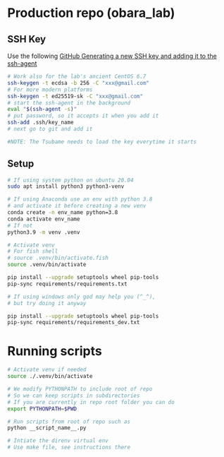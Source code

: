 # Production repo (obara_lab)
## SSH Key

Use the following [GitHub Generating a new SSH key and adding it to the ssh-agent](https://docs.github.com/en/enterprise-server@3.6/authentication/connecting-to-github-with-ssh/generating-a-new-ssh-key-and-adding-it-to-the-ssh-agent)
``` sh
# Work also for the lab's ancient CentOS 6.7 
ssh-keygen -t ecdsa -b 256 -C "xxx@gmail.com"
# For more modern platforms
ssh-keygen -t ed25519-sk -C "xxx@gmail.com"
# start the ssh-agent in the background
eval "$(ssh-agent -s)"
# put password, so it accepts it when you add it
ssh-add .ssh/key_name
# next go to git and add it 

#NOTE: The Tsubame needs to load the key everytime it starts

```

## Setup

```sh
# If using system python on ubuntu 20.04
sudo apt install python3 python3-venv

# If using Anaconda use an env with python 3.8
# and activate it before creating a new venv
conda create -n env_name python=3.8
conda activate env_name
# If not 
python3.9 -m venv .venv

# Activate venv
# For fish shell
# source .venv/bin/activate.fish
source .venv/bin/activate

pip install --upgrade setuptools wheel pip-tools
pip-sync requirements/requirements.txt

# If using windows only god may help you (^_^),
# but try doing it anyway

pip install --upgrade setuptools wheel pip-tools
pip-sync requirements/requirements_dev.txt
```

# Running scripts

``` sh
# Activate venv if needed
source ./.venv/bin/activate

# We modify PYTHONPATH to include root of repo
# So we can keep scripts in subdirectories
# If you are currently in repo root folder you can do
export PYTHONPATH=$PWD

# Run scripts from root of repo such as
python __script_name__.py

# Intiate the direnv virtual env
# Use make file, see instructions there
```
